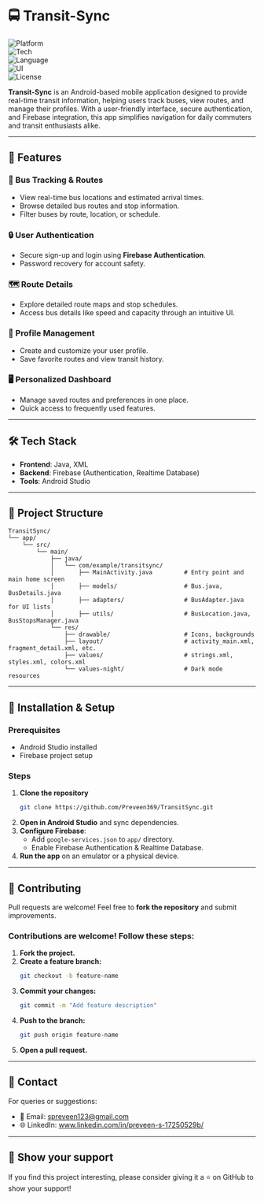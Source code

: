 # 🚍 Transit-Sync

![Platform](https://img.shields.io/badge/Platform-Android-blue.svg)  
![Tech](https://img.shields.io/badge/Backend-Firebase-orange.svg)  
![Language](https://img.shields.io/badge/Language-Java-yellow.svg)  
![UI](https://img.shields.io/badge/UI-XML-green.svg)  
![License](https://img.shields.io/badge/License-MIT-lightgrey.svg)

**Transit-Sync** is an Android-based mobile application designed to provide real-time transit information, helping users track buses, view routes, and manage their profiles. With a user-friendly interface, secure authentication, and Firebase integration, this app simplifies navigation for daily commuters and transit enthusiasts alike.

---

## 🚀 Features  

### 🚌 Bus Tracking & Routes
- View real-time bus locations and estimated arrival times.
- Browse detailed bus routes and stop information.
- Filter buses by route, location, or schedule.

### 🔒 User Authentication
- Secure sign-up and login using **Firebase Authentication**.
- Password recovery for account safety.

### 🗺️ Route Details
- Explore detailed route maps and stop schedules.
- Access bus details like speed and capacity through an intuitive UI.

### 👤 Profile Management
- Create and customize your user profile.
- Save favorite routes and view transit history.

### 🖥️ Personalized Dashboard
- Manage saved routes and preferences in one place.
- Quick access to frequently used features.

---

## 🛠️ Tech Stack  

- **Frontend**: Java, XML  
- **Backend**: Firebase (Authentication, Realtime Database)  
- **Tools**: Android Studio  

---

## 📂 Project Structure

```
TransitSync/
└── app/
    └── src/
        └── main/
            ├── java/
            │   └── com/example/transitsync/
            │       ├── MainActivity.java         # Entry point and main home screen
            │       ├── models/                   # Bus.java, BusDetails.java
            │       ├── adapters/                 # BusAdapter.java for UI lists
            │       ├── utils/                    # BusLocation.java, BusStopsManager.java
            └── res/
                ├── drawable/                     # Icons, backgrounds
                ├── layout/                       # activity_main.xml, fragment_detail.xml, etc.
                ├── values/                       # strings.xml, styles.xml, colors.xml
                └── values-night/                 # Dark mode resources
```

---

## 📲 Installation & Setup

### Prerequisites
- Android Studio installed
- Firebase project setup

### Steps
1. **Clone the repository**
   ```sh
   git clone https://github.com/Preveen369/TransitSync.git
   ```
2. **Open in Android Studio** and sync dependencies.
3. **Configure Firebase**:
   - Add `google-services.json` to `app/` directory.
   - Enable Firebase Authentication & Realtime Database.
4. **Run the app** on an emulator or a physical device.

---

## 🤝 Contributing
Pull requests are welcome! Feel free to **fork the repository** and submit improvements.

### Contributions are welcome! Follow these steps:
1. **Fork the project.**
2. **Create a feature branch:**
   ```sh
   git checkout -b feature-name
   ```
3. **Commit your changes:**
   ```sh
   git commit -m "Add feature description"
   ```
4. **Push to the branch:**
   ```sh
   git push origin feature-name
   ```
5. **Open a pull request.**

---

## 📧 Contact
For queries or suggestions:
- 📧 Email: spreveen123@gmail.com
- 🌐 LinkedIn: www.linkedin.com/in/preveen-s-17250529b/

---

## 🌟 Show your support
If you find this project interesting, please consider giving it a ⭐ on GitHub to show your support!
